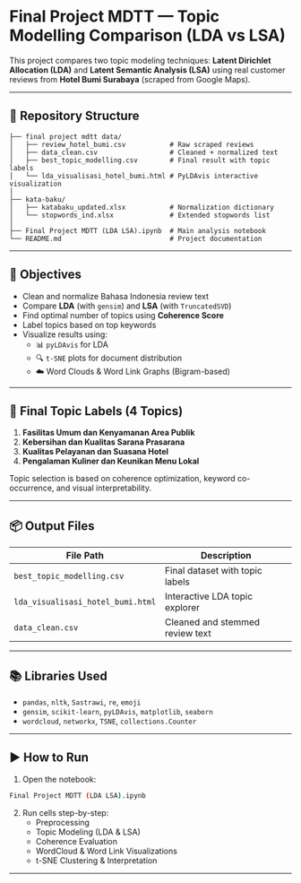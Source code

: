 
# Final Project MDTT — Topic Modelling Comparison (LDA vs LSA)

This project compares two topic modeling techniques: **Latent Dirichlet Allocation (LDA)** and **Latent Semantic Analysis (LSA)** using real customer reviews from **Hotel Bumi Surabaya** (scraped from Google Maps).

---

## 📁 Repository Structure

```
├── final project mdtt data/
│   ├── review_hotel_bumi.csv           # Raw scraped reviews
│   ├── data_clean.csv                  # Cleaned + normalized text
│   ├── best_topic_modelling.csv        # Final result with topic labels
│   └── lda_visualisasi_hotel_bumi.html # PyLDAvis interactive visualization
│
├── kata-baku/
│   ├── katabaku_updated.xlsx           # Normalization dictionary
│   └── stopwords_ind.xlsx              # Extended stopwords list
│
├── Final Project MDTT (LDA LSA).ipynb  # Main analysis notebook
└── README.md                           # Project documentation
```

---

## 🎯 Objectives

- Clean and normalize Bahasa Indonesia review text  
- Compare **LDA** (with `gensim`) and **LSA** (with `TruncatedSVD`)  
- Find optimal number of topics using **Coherence Score**  
- Label topics based on top keywords  
- Visualize results using:
  - 📊 `pyLDAvis` for LDA
  - 🔍 `t-SNE` plots for document distribution
  - ☁️ Word Clouds & Word Link Graphs (Bigram-based)

---

## 🔑 Final Topic Labels (4 Topics)

1. **Fasilitas Umum dan Kenyamanan Area Publik**  
2. **Kebersihan dan Kualitas Sarana Prasarana**  
3. **Kualitas Pelayanan dan Suasana Hotel**  
4. **Pengalaman Kuliner dan Keunikan Menu Lokal**

Topic selection is based on coherence optimization, keyword co-occurrence, and visual interpretability.

---

## 📦 Output Files

| File Path                                      | Description                         |
|-----------------------------------------------|-------------------------------------|
| `best_topic_modelling.csv`                    | Final dataset with topic labels     |
| `lda_visualisasi_hotel_bumi.html`             | Interactive LDA topic explorer      |
| `data_clean.csv`                              | Cleaned and stemmed review text     |

---

## 📚 Libraries Used

- `pandas`, `nltk`, `Sastrawi`, `re`, `emoji`
- `gensim`, `scikit-learn`, `pyLDAvis`, `matplotlib`, `seaborn`
- `wordcloud`, `networkx`, `TSNE`, `collections.Counter`

---

## ▶️ How to Run

1. Open the notebook:

```bash
Final Project MDTT (LDA LSA).ipynb
```

2. Run cells step-by-step:
   - Preprocessing
   - Topic Modeling (LDA & LSA)
   - Coherence Evaluation
   - WordCloud & Word Link Visualizations
   - t-SNE Clustering & Interpretation

---
